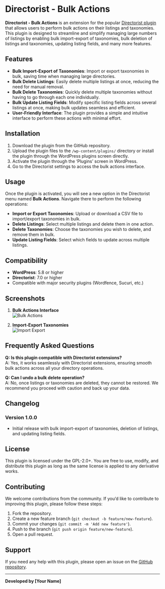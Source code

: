 # Directorist - Bulk Actions

**Directorist - Bulk Actions** is an extension for the popular [Directorist plugin](https://wordpress.org/plugins/directorist/) that allows users to perform bulk actions on their listings and taxonomies. This plugin is designed to streamline and simplify managing large numbers of listings by enabling bulk import-export of taxonomies, bulk deletion of listings and taxonomies, updating listing fields, and many more features.

## Features

- **Bulk Import-Export of Taxonomies**: Import or export taxonomies in bulk, saving time when managing large directories.
- **Bulk Delete Listings**: Easily delete multiple listings at once, reducing the need for manual removal.
- **Bulk Delete Taxonomies**: Quickly delete multiple taxonomies without having to go through each one individually.
- **Bulk Update Listing Fields**: Modify specific listing fields across several listings at once, making bulk updates seamless and efficient.
- **User-Friendly Interface**: The plugin provides a simple and intuitive interface to perform these actions with minimal effort.

## Installation

1. Download the plugin from the GitHub repository.
2. Upload the plugin files to the `/wp-content/plugins/` directory or install the plugin through the WordPress plugins screen directly.
3. Activate the plugin through the ‘Plugins’ screen in WordPress.
4. Go to the Directorist settings to access the bulk actions interface.

## Usage

Once the plugin is activated, you will see a new option in the Directorist menu named **Bulk Actions**. Navigate there to perform the following operations:

- **Import or Export Taxonomies**: Upload or download a CSV file to import/export taxonomies in bulk.
- **Delete Listings**: Select multiple listings and delete them in one action.
- **Delete Taxonomies**: Choose the taxonomies you wish to delete, and remove them in bulk.
- **Update Listing Fields**: Select which fields to update across multiple listings.

## Compatibility

- **WordPress**: 5.8 or higher
- **Directorist**: 7.0 or higher
- Compatible with major security plugins (Wordfence, Sucuri, etc.)

## Screenshots

1. **Bulk Actions Interface**  
   ![Bulk Actions](path_to_screenshot)

2. **Import-Export Taxonomies**  
   ![Import Export](path_to_screenshot)

## Frequently Asked Questions

**Q: Is this plugin compatible with Directorist extensions?**  
A: Yes, it works seamlessly with Directorist extensions, ensuring smooth bulk actions across all your directory operations.

**Q: Can I undo a bulk delete operation?**  
A: No, once listings or taxonomies are deleted, they cannot be restored. We recommend you proceed with caution and back up your data.

## Changelog

### Version 1.0.0
- Initial release with bulk import-export of taxonomies, deletion of listings, and updating listing fields.

## License

This plugin is licensed under the GPL-2.0+. You are free to use, modify, and distribute this plugin as long as the same license is applied to any derivative works.

## Contributing

We welcome contributions from the community. If you’d like to contribute to improving this plugin, please follow these steps:

1. Fork the repository.
2. Create a new feature branch (`git checkout -b feature/new-feature`).
3. Commit your changes (`git commit -m 'Add new feature'`).
4. Push to the branch (`git push origin feature/new-feature`).
5. Open a pull request.

## Support

If you need any help with this plugin, please open an issue on the [GitHub repository](https://github.com/your-repository).

---

**Developed by [Your Name]**

